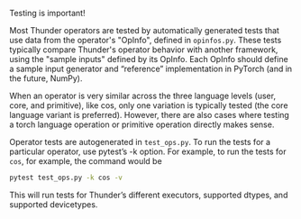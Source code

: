 Testing is important!

Most Thunder operators are tested by automatically generated tests that use data from the operator's "OpInfo", defined
in `opinfos.py`. These tests typically compare Thunder's operator behavior with another framework, using the
"sample inputs" defined by its OpInfo. Each OpInfo should define a sample input generator and “reference” implementation in PyTorch (and in the future, NumPy).

When an operator is very similar across the three language levels (user, core, and primitive), like cos, only one variation is typically tested (the core language variant is preferred).
However, there are also cases where testing a torch language operation or primitive operation directly makes sense.

Operator tests are autogenerated in `test_ops.py`. To run the tests for a particular operator, use pytest’s -k option.
For example, to run the tests for `cos`, for example, the command would be

```bash
pytest test_ops.py -k cos -v
```

This will run tests for Thunder’s different executors, supported dtypes, and supported devicetypes.
